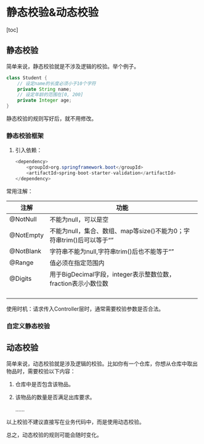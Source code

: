 # 静态校验&动态校验

[toc]





## 静态校验

简单来说，静态校验就是不涉及逻辑的校验。举个例子。

```java
class Student {
    // 设定name的长度必须小于10个字符
    private String name;
    // 设定年龄的范围在[0, 200]
    private Integer age;
}
```

静态校验的规则写好后，就不用修改。



### 静态校验框架

1. 引入依赖：

   ```java
   <dependency>
       <groupId>org.springframework.boot</groupId>
       <artifactId>spring-boot-starter-validation</artifactId>
   </dependency>
   ```

   

常用注解：

| 注解      | 功能                                                         |
| --------- | ------------------------------------------------------------ |
| @NotNull  | 不能为null，可以是空                                         |
| @NotEmpty | 不能为null，集合、数组、map等size()不能为0；字符串trim()后可以等于“” |
| @NotBlank | 字符串不能为null,字符串trim()后也不能等于“”                  |
| @Range    | 值必须在指定范围内                                           |
| @Digits   | 用于BigDecimal字段，integer表示整数位数，fraction表示小数位数 |
|           |                                                              |
|           |                                                              |
|           |                                                              |
|           |                                                              |



使用时机：请求传入Controller层时，通常需要校验参数是否合法。



### 自定义静态校验





## 动态校验

简单来说，动态校验就是涉及逻辑的校验。比如你有一个仓库，你想从仓库中取出物品时，需要校验以下内容：

1. 仓库中是否包含该物品。

2. 该物品的数量是否满足出库要求。

   ......

以上校验不建议直接写在业务代码中，而是使用动态校验。

总之，动态校验的规则可能会随时变化。
